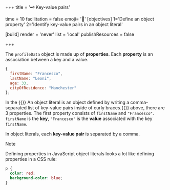 +++
title = '🗝️ Key-value pairs'

time = 10
facilitation = false
emoji= '🧩'
[objectives]
    1='Define an object property'
    2='Identify key-value pairs in an object literal'

[build]
  render = 'never'
  list = 'local'
  publishResources = false

+++

The `profileData` object is made up of **properties**.
Each **property** is an association between a key and a value.

```js
{
  firstName: "Francesco",
  lastName: "Leoni",
  age: 33,
  cityOfResidence: "Manchester"
};
```

In the {{<tooltip title="object literal">}} An object literal is an object defined by writing a comma-separated list of key-value pairs inside of curly braces.{{</tooltip>}} above, there are 3 properties. The first property consists of `firstName` and `"Francesco"`. `firstName` is the **key**, `"Francesco"` is the **value** associated with the key `firstName`.

In object literals, each **key-value pair** is separated by a comma.

> [!NOTE]
> Defining properties in JavaScript object literals looks a lot like defining properties in a CSS rule:
>
> ```css
> p {
>   color: red;
>   background-color: blue;
> }
> ```
>
